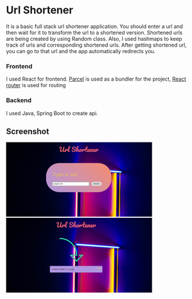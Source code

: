 # Url Shortener

It is a basic full stack url shortener application. You should enter a url and then wait for it to transform the url to a shortened version. Shortened urls are being created by using Random class. 
Also, I used hashmaps to keep track of urls and corresponding shortened urls. After getting shortened url, you can go to that url and the app  automatically redirects you.

### Frontend
 I used React for frontend. [Parcel](https://parceljs.org/) is used as a bundler for the project, [React router](https://reactrouter.com/en/main) is used for routing
 
### Backend
I used Java, Spring Boot to create api.


## Screenshot
<img src="./demo/main.PNG" width="400"> <img src="./demo/result.PNG" width="400">
